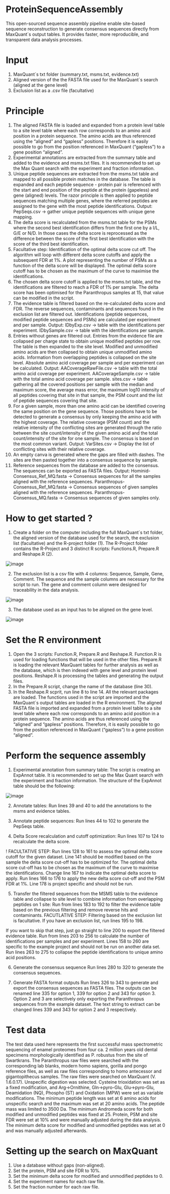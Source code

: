 # ProteinSequenceAssembly

This open-sourced sequence assembly pipeline enable site-based sequence reconstruction to generate consensus sequences directly from MaxQuant´s output tables. It provides faster, more reproducible, and transparent data analysis processes. 

# Input
1. MaxQuant´s txt folder (summary.txt, msms.txt, evidence.txt)
2. Aligned version of the the FASTA file used for the MaxQuant´s search (aligned at the gene level)
3. Exclusion list as a .csv file (facultative)

# Principle

1.	The aligned FASTA file is loaded and expanded from a protein level table to a site level table where each row corresponds to an amino acid position in a protein sequence. The amino acids are thus referenced using the “aligned” and “gapless” positions. Therefore it is easily possible to go from the position referenced in MaxQuant (“gapless”) to a gene position “aligned”. 
2.	Experimental annotations are extracted from the summary table and added to the evidence and msms.txt files. It is recommended to set up the Max Quant search with the experiment and fraction information. 
3.	Unique peptide sequences are extracted from the msms.txt table and mapped to all possible protein matches in the database. The table is expanded and each peptide sequence - protein pair is referenced with the start and end position of the peptide at the protein (gapeless) and gene (aligned) levels. The razor principle is then applied to peptide sequences matching multiple genes, where the referred peptides are assigned to the gene with the most peptide identifications. 
Output: PepSeqs.csv → gather unique peptide sequences with unique gene mapping. 
4.	The delta score is recalculated from the msms.txt table for the PSMs where the second best identification differs from the first one by a I/L, G/E or N/D. In those cases the delta score is reprocessed as the difference between the score of the first best identification with the score of the third best identification. 
5.	Facultative step: Identification of the optimal delta score cut off. The algorithm will loop with different delta score cutoffs and apply the subsequent FDR at 1%. A plot representing the number of PSMs as a function of the delta score will be displayed. The optimal delta score cutoff has to be chosen as the maximum of the curve to maximise the identifications. 
6.	The chosen delta score cutoff is applied to the msms.txt table, and the identifications are filtered to reach a FDR of 1% per sample. The delta score has been optimised for the Paranthropus samples at 15, that value can be modified in the script. 
7.	The evidence table is filtered based on the re-calculated delta score and FDR. The reverse sequences, contaminants and sequences found in the exclusion list are filtered out. Identifications (peptide sequences, modified peptide sequences and PSMs) are calculated per experiment and per sample. 
Output: IDbyExp.csv → table with the identifications per experiment. IDbySample.csv → table with the identifications per sample.
8.	Entries without genes are filtered out. Entries from the evidence file are collapsed per charge state to obtain unique modified peptides per row. The table is then expanded to the site level. Modified and unmodified amino acids are then collapsed to obtain unique unmodified amino acids. Information from overlapping peptides is collapsed on the site level. Absolute amino acid coverage per sample and per experiment can be calculated. 
Output: AACoverageRawFile.csv → table with the total amino acid coverage per experiment. AACoverageSample.csv → table with the total amino acid coverage per sample. sites.csv → table gathering all the covered positions per sample with the median and maximum score, the average mass error, the maximum log10 intensity of all peptides covering that site in that sample, the PSM count and the list of peptide sequences covering that site. 
9.	For a given sample, more than one amino acid can be identified covering the same position on the gene sequence. Those positions have to be detected to generate a consensus by only keeping the amino acid with the highest coverage. The relative coverage (PSM count) and the relative intensity of the conflicting sites are generated through the ratio between the site count/intensity of the given amino acid and the total count/intensity of the site for one sample. The consensus is based on the most common variant. 
Output: VarSites.csv → Display the list of conflicting sites with their relative coverage. 
10.	An empty canva is generated where the gaps are filled with dashes. The sites are then pasted together into a consensus sequence by sample.
11.	Reference sequences from the database are added to the consensus. The sequences can be exported as FASTA files. 
Output: Hominid-Consensus_Ref_MQ.fasta → Consensus sequences for all the samples aligned with the reference sequences.  Paranthropus-Consensus_Ref_MQ.fasta → Consensus sequences of given samples aligned with the reference sequences. Paranthropus-Consensus_MQ.fasta → Consensus sequences of given samples only. 

# How to get started ? 
1. Create a folder on the computer including the full MaxQuant´s txt folder, the aligned version of the database used for the search, the exclusion list (facultative) and the R-project folder (1). The R-Project folder contains the R-Project and 3 distinct R scripts: Functions.R, Prepare.R and Reshape.R (2).

 ![image](https://github.com/ClaireKoenig/ProteinSequenceAssembly/assets/134442809/de8a2517-b511-4cf1-882f-e8b9e56bde1c)


2. The exclusion list is a csv file with 4 columns: Sequence, Sample, Gene, Comment. The sequence and the sample columns are necessary for the script to run. The gene and comment column were designed for traceability in the data analysis. 

![image](https://github.com/ClaireKoenig/ProteinSequenceAssembly/assets/134442809/182e2547-7a89-48b0-8f58-d157a1ef88be)
 
3. The database used as an input has to be aligned on the gene level. 

![image](https://github.com/ClaireKoenig/ProteinSequenceAssembly/assets/134442809/ce7758aa-c40a-44ec-9b5d-4eefe8c21fef)

# Set the R environment

1. Open the 3 scripts: Function.R, Prepare.R and Reshape.R. 
Function.R is used for loading functions that will be used in the other files. Prepare.R is loading the relevant MaxQuant tables for further analysis as well as the database, which is then indexed with gene level and protein level positions. Reshape.R is processing the tables and generating the output files. 
2. In the Prepare.R script, change the name of the database (line 30). 
3. In the Reshape.R scprit, run line 8 to line 14. 
All the relevant packages are loaded. The functions used in the script are imported and the MaxQuant´s output tables are loaded in the R environment. The aligned FASTA file is imported and expanded from a protein level table to a site level table where each row corresponds to an amino acid position in a protein sequence. The amino acids are thus referenced using the “aligned” and “gapless” positions. Therefore, it is easily possible to go from the position referenced in MaxQuant (“gapless”) to a gene position “aligned”. 

 # Perform the sequence assembly
 
 1. Experimental annotation from summary table: 
The script is creating an ExpAnnot table. It is recommended to set up the Max Quant search with the experiment and fraction information. The structure of the ExpAnnot table should be the following: 

![image](https://github.com/ClaireKoenig/ProteinSequenceAssembly/assets/134442809/68be242e-f9a2-4f62-8bb3-6280b221a2f6)

2. Annotate tables:
Run lines 39 and 40 to add the annotations to the msms and evidence tables. 

3. Annotate peptide sequences:
Run lines 44 to 102 to generate the PepSeqs table. 

4. Delta Score recalculation and cutoff optimization:
Run lines 107 to 124 to recalculate the delta score. 

! FACULTATIVE STEP: 
Run lines 128 to 161 to assess the optimal delta score cutoff for the given dataset. Line 141 should be modified based on the sample the delta score cut-off has to be optimized for. The optimal delta score cut-off has to be chosen as the maximum of the curve to maximise the identifications. 
Change line 167 to indicate the optimal delta score to apply. Run lines 166 to 176 to apply the new delta score cut-off and the PSM FDR at 1%. 
Line 178 is project specific and should not be run.  

5. Transfer the filtered sequences from the MSMS table to the evidence table and collapse to site level to combine information from overlapping peptides on 1 site:
Run from lines 183 to 192 to filter the evidence table based on the previous filtering and remove reverse hits and contaminants. 
FACUTLATIVE STEP: 
Filtering based on the exclusion list is facultative. If you have an exclusion list, run lines 195 to 198. 

If you want to skip that step, just go straight to line 200 to export the filtered evidence table. 
Run from lines 203 to 256 to calculate the number of identifications per samples and per experiment.
Lines 158 to 260 are specific to the example project and should not be run on another data set.
Run lines 263 to 275 to collapse the peptide identifications to unique amino acid positions. 

6. Generate the consensus sequence
Run lines 280 to 320 to generate the consensus sequences.

7. Generate FASTA format outputs 
Run lines 326 to 343 to generate and export the consensus sequences as FASTA files. 
The outputs can be renamed line 335 for option 1, 339 for option 2 and 343 for option 3. Option 2 and 3 are selectively only exporting the Paranthropus sequences from the example dataset. The text string to extract can be changed lines 339 and 343 for option 2 and 3 respectively. 

# Test data

The test data used here represents the first successful mass spectrometric sequencing of enamel proteomes from four ca. 2 million years old dental specimens morphologically identified as P. robustus from the site of Swartkrans. The Paranthropus raw files were searched with the corresponding lab blanks, modern homo sapiens, gorilla and pongo reference files, as well as raw files corresponding to homo antecessor and gigantopithecus samples. 
The raw files were searched on MaxQuant (V. 1.6.0.17). Unspecific digestion was selected. Cysteine trioxidation was set as a fixed modification, and Arg->Ornithine, Gln->pyro-Glu, Glu->pyro-Glu, Deamidation (NQ), Phospho (ST) and Oxidation (MPW) were set as variable modifications. The minimum peptide length was set at 6 amino acids for unspecific search and the maximum was set at 20 amino acids. The peptide mass was limited to 3500 Da. The minimum Andromeda score for both modified and unmodified peptides was fixed at 25. Protein, PSM and site FDR were set at 10% and were manually adjusted during the data analysis. The minimum delta score for modified and unmodified peptides was set at 0 and was manually adjusted afterwards. 

# Setting up the search on MaxQuant

1. Use a database without gaps (non-aligned).
2. Set the protein, PSM and site FDR to 10%.
3. Set the minimum delta score for modified and unmodified peptides to 0.
4. Set the experiment names for each raw file.
5. Set the fraction number for each raw file.
